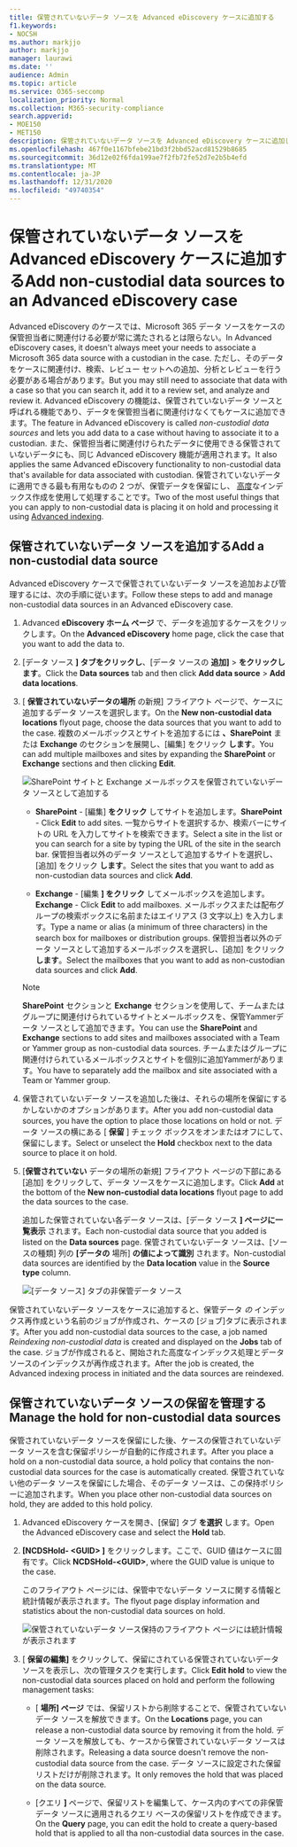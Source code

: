 ```yaml
---
title: 保管されていないデータ ソースを Advanced eDiscovery ケースに追加する
f1.keywords:
- NOCSH
ms.author: markjjo
author: markjjo
manager: laurawi
ms.date: ''
audience: Admin
ms.topic: article
ms.service: O365-seccomp
localization_priority: Normal
ms.collection: M365-security-compliance
search.appverid:
- MOE150
- MET150
description: 保管されていないデータ ソースを Advanced eDiscovery ケースに追加し、データ ソースを保留にできます。 保管されていないデータ ソースは再インデックス化されます。そのため、部分的にインデックスが付いているとマークされたコンテンツは再処理され、完全かつ迅速に検索可能になります。
ms.openlocfilehash: 467f0e1167bfebe21bd3f2bbd52acd81529b8685
ms.sourcegitcommit: 36d12e02f6fda199ae7f2fb72fe52d7e2b5b4efd
ms.translationtype: MT
ms.contentlocale: ja-JP
ms.lasthandoff: 12/31/2020
ms.locfileid: "49740354"
---
```

# <a name="add-non-custodial-data-sources-to-an-advanced-ediscovery-case"></a><span data-ttu-id="597ad-104">保管されていないデータ ソースを Advanced eDiscovery ケースに追加する</span><span class="sxs-lookup"><span data-stu-id="597ad-104">Add non-custodial data sources to an Advanced eDiscovery case</span></span>

<span data-ttu-id="597ad-105">Advanced eDiscovery のケースでは、Microsoft 365 データ ソースをケースの保管担当者に関連付ける必要が常に満たされるとは限らない。</span><span class="sxs-lookup"><span data-stu-id="597ad-105">In Advanced eDiscovery cases, it doesn't always meet your needs to associate a Microsoft 365 data source with a custodian in the case.</span></span> <span data-ttu-id="597ad-106">ただし、そのデータをケースに関連付け、検索、レビュー セットへの追加、分析とレビューを行う必要がある場合があります。</span><span class="sxs-lookup"><span data-stu-id="597ad-106">But you may still need to associate that data with a case so that you can search it, add it to a review set, and analyze and review it.</span></span> <span data-ttu-id="597ad-107">Advanced eDiscovery の機能は、保管されていないデータ ソースと呼ばれる機能であり、データを保管担当者に関連付けなくてもケースに追加できます。</span><span class="sxs-lookup"><span data-stu-id="597ad-107">The feature in Advanced eDiscovery is called *non-custodial data sources* and lets you add data to a case without having to associate it to a custodian.</span></span> <span data-ttu-id="597ad-108">また、保管担当者に関連付けられたデータに使用できる保管されていないデータにも、同じ Advanced eDiscovery 機能が適用されます。</span><span class="sxs-lookup"><span data-stu-id="597ad-108">It also applies the same Advanced eDiscovery functionality to non-custodial data that's available for data associated with custodian.</span></span> <span data-ttu-id="597ad-109">保管されていないデータに適用できる最も有用なものの 2 つが、保管データを保留にし、 [高度](indexing-custodian-data.md)なインデックス作成を使用して処理することです。</span><span class="sxs-lookup"><span data-stu-id="597ad-109">Two of the most useful things that you can apply to non-custodial data is placing it on hold and processing it using [Advanced indexing](indexing-custodian-data.md).</span></span>

## <a name="add-a-non-custodial-data-source"></a><span data-ttu-id="597ad-110">保管されていないデータ ソースを追加する</span><span class="sxs-lookup"><span data-stu-id="597ad-110">Add a non-custodial data source</span></span>

<span data-ttu-id="597ad-111">Advanced eDiscovery ケースで保管されていないデータ ソースを追加および管理するには、次の手順に従います。</span><span class="sxs-lookup"><span data-stu-id="597ad-111">Follow these steps to add and manage non-custodial data sources in an Advanced eDiscovery case.</span></span>

1. <span data-ttu-id="597ad-112">Advanced **eDiscovery ホーム ページ** で、データを追加するケースをクリックします。</span><span class="sxs-lookup"><span data-stu-id="597ad-112">On the **Advanced eDiscovery** home page, click the case that you want to add the data to.</span></span>

2. <span data-ttu-id="597ad-113">[データ ソース **] タブをクリックし**、[データ ソースの **追加]**  >  **をクリックします**。</span><span class="sxs-lookup"><span data-stu-id="597ad-113">Click the **Data sources** tab and then click **Add data source** > **Add data locations**.</span></span>

3. <span data-ttu-id="597ad-114">[ **保管されていないデータの場所** の新規] フライアウト ページで、ケースに追加するデータ ソースを選択します。</span><span class="sxs-lookup"><span data-stu-id="597ad-114">On the **New non-custodial data locations** flyout page, choose the data sources that you want to add to the case.</span></span> <span data-ttu-id="597ad-115">複数のメールボックスとサイトを追加するには **、SharePoint** または **Exchange** のセクションを展開し、[編集] をクリック **します**。</span><span class="sxs-lookup"><span data-stu-id="597ad-115">You can add multiple mailboxes and sites by expanding the **SharePoint** or **Exchange** sections and then clicking **Edit**.</span></span>

   ![SharePoint サイトと Exchange メールボックスを保管されていないデータ ソースとして追加する](../media/NonCustodialDataSources1.png)

   - <span data-ttu-id="597ad-117">**SharePoint** - [編集] **をクリック** してサイトを追加します。</span><span class="sxs-lookup"><span data-stu-id="597ad-117">**SharePoint** - Click **Edit** to add sites.</span></span> <span data-ttu-id="597ad-118">一覧からサイトを選択するか、検索バーにサイトの URL を入力してサイトを検索できます。</span><span class="sxs-lookup"><span data-stu-id="597ad-118">Select a site in the list or you can search for a site by typing the URL of the site in the search bar.</span></span> <span data-ttu-id="597ad-119">保管担当者以外のデータ ソースとして追加するサイトを選択し、[追加] をクリック **します**。</span><span class="sxs-lookup"><span data-stu-id="597ad-119">Select the sites that you want to add as non-custodian data sources and click **Add**.</span></span>

   - <span data-ttu-id="597ad-120">**Exchange** - [編集 **] をクリック** してメールボックスを追加します。</span><span class="sxs-lookup"><span data-stu-id="597ad-120">**Exchange** - Click **Edit** to add mailboxes.</span></span> <span data-ttu-id="597ad-121">メールボックスまたは配布グループの検索ボックスに名前またはエイリアス (3 文字以上) を入力します。</span><span class="sxs-lookup"><span data-stu-id="597ad-121">Type a name or alias (a minimum of three characters) in the search box for mailboxes or distribution groups.</span></span> <span data-ttu-id="597ad-122">保管担当者以外のデータ ソースとして追加するメールボックスを選択し、[追加] をクリック **します**。</span><span class="sxs-lookup"><span data-stu-id="597ad-122">Select the mailboxes that you want to add as non-custodian data sources and click **Add**.</span></span>

   > [!NOTE]
   > <span data-ttu-id="597ad-123">**SharePoint** セクションと **Exchange** セクションを使用して、チームまたはグループに関連付けられているサイトとメールボックスを、保管Yammerデータ ソースとして追加できます。</span><span class="sxs-lookup"><span data-stu-id="597ad-123">You can use the **SharePoint** and **Exchange** sections to add sites and mailboxes associated with a Team or Yammer group as non-custodial data sources.</span></span> <span data-ttu-id="597ad-124">チームまたはグループに関連付けられているメールボックスとサイトを個別に追加Yammerがあります。</span><span class="sxs-lookup"><span data-stu-id="597ad-124">You have to separately add the mailbox and site associated with a Team or Yammer group.</span></span>

4. <span data-ttu-id="597ad-125">保管されていないデータ ソースを追加した後は、それらの場所を保留にするかしないかのオプションがあります。</span><span class="sxs-lookup"><span data-stu-id="597ad-125">After you add non-custodial data sources, you have the option to place those locations on hold or not.</span></span> <span data-ttu-id="597ad-126">データ ソースの横にある [ **保留** ] チェック ボックスをオンまたはオフにして、保留にします。</span><span class="sxs-lookup"><span data-stu-id="597ad-126">Select or unselect the **Hold** checkbox next to the data source to place it on hold.</span></span>

5. <span data-ttu-id="597ad-127">[**保管されていない** データの場所の新規] フライアウト ページの下部にある [追加] をクリックして、データ ソースをケースに追加します。</span><span class="sxs-lookup"><span data-stu-id="597ad-127">Click **Add** at the bottom of the **New non-custodial data locations** flyout page to add the data sources to the case.</span></span>

   <span data-ttu-id="597ad-128">追加した保管されていない各データ ソースは、[データ ソース **] ページに一覧表示** されます。</span><span class="sxs-lookup"><span data-stu-id="597ad-128">Each non-custodial data source that you added is listed on the **Data sources** page.</span></span> <span data-ttu-id="597ad-129">保管されていないデータ ソースは、[ソースの種類] 列の **[データの** 場所] **の値によって識別** されます。</span><span class="sxs-lookup"><span data-stu-id="597ad-129">Non-custodial data sources are identified by the **Data location** value in the **Source type** column.</span></span>

   ![[データ ソース] タブの非保管データ ソース](../media/NonCustodialDataSources2.png)

<span data-ttu-id="597ad-131">保管されていないデータ ソースをケースに追加すると、保管データ *の* インデックス再作成という名前のジョブが作成され、ケースの [ジョブ]タブに表示されます。</span><span class="sxs-lookup"><span data-stu-id="597ad-131">After you add non-custodial data sources to the case, a job named *Reindexing non-custodial data* is created and displayed on the **Jobs** tab of the case.</span></span> <span data-ttu-id="597ad-132">ジョブが作成されると、開始された高度なインデックス処理とデータ ソースのインデックスが再作成されます。</span><span class="sxs-lookup"><span data-stu-id="597ad-132">After the job is created, the Advanced indexing process in initiated and the data sources are reindexed.</span></span>

## <a name="manage-the-hold-for-non-custodial-data-sources"></a><span data-ttu-id="597ad-133">保管されていないデータ ソースの保留を管理する</span><span class="sxs-lookup"><span data-stu-id="597ad-133">Manage the hold for non-custodial data sources</span></span>

<span data-ttu-id="597ad-134">保管されていないデータ ソースを保留にした後、ケースの保管されていないデータ ソースを含む保留ポリシーが自動的に作成されます。</span><span class="sxs-lookup"><span data-stu-id="597ad-134">After you place a hold on a non-custodial data source, a hold policy that contains the non-custodial data sources for the case is automatically created.</span></span> <span data-ttu-id="597ad-135">保管されていない他のデータ ソースを保留にした場合、そのデータ ソースは、この保持ポリシーに追加されます。</span><span class="sxs-lookup"><span data-stu-id="597ad-135">When you place other non-custodial data sources on hold, they are added to this hold policy.</span></span>

1. <span data-ttu-id="597ad-136">Advanced eDiscovery ケースを開き、[保留] タブ **を選択** します。</span><span class="sxs-lookup"><span data-stu-id="597ad-136">Open the Advanced eDiscovery case and select the **Hold** tab.</span></span>

2. <span data-ttu-id="597ad-137">**[NCDSHold- \<GUID\> ]** をクリックします。ここで、GUID 値はケースに固有です。</span><span class="sxs-lookup"><span data-stu-id="597ad-137">Click **NCDSHold-\<GUID\>**, where the GUID value is unique to the case.</span></span>

   <span data-ttu-id="597ad-138">このフライアウト ページには、保管中でないデータ ソースに関する情報と統計情報が表示されます。</span><span class="sxs-lookup"><span data-stu-id="597ad-138">The flyout page display information and statistics about the non-custodial data sources on hold.</span></span>

   ![保管されていないデータ ソース保持のフライアウト ページには統計情報が表示されます](../media/NonCustodialDataSourcesHoldFlyout.png)

3. <span data-ttu-id="597ad-140">[ **保留の編集]** をクリックして、保留にされている保管されていないデータ ソースを表示し、次の管理タスクを実行します。</span><span class="sxs-lookup"><span data-stu-id="597ad-140">Click **Edit hold** to view the non-custodial data sources placed on hold and perform the following management tasks:</span></span>

   - <span data-ttu-id="597ad-141">[ **場所] ページ** では、保留リストから削除することで、保管されていないデータ ソースを解放できます。</span><span class="sxs-lookup"><span data-stu-id="597ad-141">On the **Locations** page, you can release a non-custodial data source by removing it from the hold.</span></span> <span data-ttu-id="597ad-142">データ ソースを解放しても、ケースから保管されていないデータ ソースは削除されます。</span><span class="sxs-lookup"><span data-stu-id="597ad-142">Releasing a data source doesn't remove the non-custodial data source from the case.</span></span> <span data-ttu-id="597ad-143">データ ソースに設定された保留リストだけが削除されます。</span><span class="sxs-lookup"><span data-stu-id="597ad-143">It only removes the hold that was placed on the data source.</span></span>

   - <span data-ttu-id="597ad-144">[クエリ **]** ページで、保留リストを編集して、ケース内のすべての非保管データ ソースに適用されるクエリ ベースの保留リストを作成できます。</span><span class="sxs-lookup"><span data-stu-id="597ad-144">On the **Query** page, you can edit the hold to create a query-based hold that is applied to all tha non-custodial data sources in the case.</span></span>
